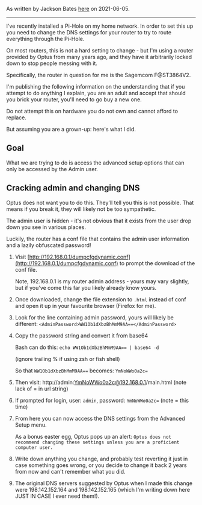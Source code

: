 As written by Jackson Bates [here](https://blog.jacksonbates.com/blog/2021-06-05-hacking-optus-router/) on 2021-06-05.

--- 

I've recently installed a Pi-Hole on my home network. In order to set this up you need to change the DNS settings for your router to try to route everything through the Pi-Hole.

On most routers, this is not a hard setting to change - but I'm using a router provided by Optus from many years ago, and they have it arbitrarily locked down to stop people messing with it.

Specifically, the router in question for me is the Sagemcom F@ST3864V2.

I'm publishing the following information on the understanding that if you attempt to do anything I explain, you are an adult and accept that should you brick your router, you'll need to go buy a new one.

Do not attempt this on hardware you do not own and cannot afford to replace.

But assuming you are a grown-up: here's what I did.

## Goal

What we are trying to do is access the advanced setup options that can only be accessed by the Admin user.

## Cracking admin and changing DNS

Optus does not want you to do this. They'll tell you this is not possible. That means if you break it, they will likely not be too sympathetic.

The admin user is hidden - it's not obvious that it exists from the user drop down you see in various places.

Luckily, the router has a conf file that contains the admin user information and a lazily obfuscated password!

1.  Visit [http://192.168.0.1/dumpcfgdynamic.conf](http://192.168.0.1/dumpcfgdynamic.conf) to prompt the download of the conf file.
    
    Note, 192.168.0.1 is my router admin address - yours may vary slightly, but if you've come this far you likely already know yours.
    
2.  Once downloaded, change the file extension to `.html` instead of conf and open it up in your favourite browser (Firefox for me).
    
3.  Look for the line containing admin password, yours will likely be different: `<AdminPassword>WW1Ob1dXbzBhMmM9AA==</AdminPassword>`
    
4.  Copy the password string and convert it from base64
    
    Bash can do this: `echo WW1Ob1dXbzBhMmM9AA== | base64 -d`
    
    (ignore trailing % if using zsh or fish shell)
    
    So that `WW1Ob1dXbzBhMmM9AA==` becomes: `YmNoWWo0a2c=`
    
5.  Then visit: http://admin:YmNoWWo0a2c@192.168.0.1/main.html (note lack of = in url string)
    
6.  If prompted for login, user: `admin`, password: `YmNoWWo0a2c=` (note = this time)
    
7.  From here you can now access the DNS settings from the Advanced Setup menu.
    
    As a bonus easter egg, Optus pops up an alert: `Optus does not recommend changing these settings unless you are a proficient computer user.`
    
8.  Write down anything you change, and probably test reverting it just in case something goes wrong, or you decide to change it back 2 years from now and can't remember what you did.
    
9.  The original DNS servers suggested by Optus when I made this change were 198.142.152.164 and 198.142.152.165 (which I'm writing down here JUST IN CASE I ever need them!).